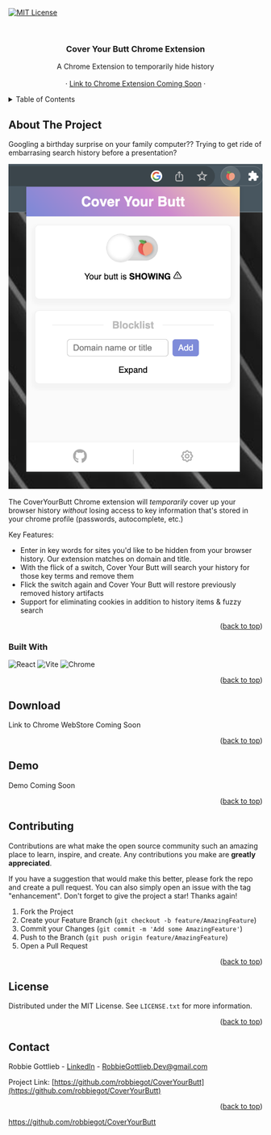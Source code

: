 <a name="readme-top"></a>

<!-- PROJECT SHIELDS -->

[![MIT License][license-shield]][license-url]

<!-- PROJECT LOGO -->
<br />
<div align="center">

  <h3 align="center">Cover Your Butt Chrome Extension</h3>

  <p align="center">
    A Chrome Extension to temporarily hide history 
    <br />
    <br />
    ·
    <a href="#">Link to Chrome Extension Coming Soon</a>
    ·
  </p>
</div>



<!-- TABLE OF CONTENTS -->
<details>
  <summary>Table of Contents</summary>
  <ol>
    <li>
      <a href="#about-the-project">About The Project</a>
      <ul>
        <li><a href="#built-with">Built With</a></li>
      </ul>
    </li>
    <li>
      <a href="#download">Download</a>
    </li>
    <li><a href="#contributing">Contributing</a></li>
    <li><a href="#license">License</a></li>
    <li><a href="#contact">Contact</a></li>
  </ol>
</details>



<!-- ABOUT THE PROJECT -->
## About The Project

Googling a birthday surprise on your family computer?? Trying to get ride of embarrasing search history before a presentation?

<p align="center">
  <kbd>
  <img src="./public/product-screenshot.png">
    </kbd>
</p>

The CoverYourButt Chrome extension will *temporarily* cover up your browser history *without* 
losing access to key information that's stored in your chrome profile (passwords, autocomplete, etc.) 

Key Features:
* Enter in key words for sites you'd like to be hidden from your browser history. Our extension matches on domain and title. 
* With the flick of a switch, Cover Your Butt will search your history for those key terms and remove them 
* Flick the switch again and Cover Your Butt will restore previously removed history artifacts 
* Support for eliminating cookies in addition to history items & fuzzy search 

<p align="right">(<a href="#readme-top">back to top</a>)</p>

### Built With

![React][React.js]
![Vite][Vite.js]
![Chrome][Chrome]


<p align="right">(<a href="#readme-top">back to top</a>)</p>



<!-- Download -->
## Download

Link to Chrome WebStore Coming Soon 

<p align="right">(<a href="#readme-top">back to top</a>)</p>



<!-- Demo -->
## Demo
Demo Coming Soon

<p align="right">(<a href="#readme-top">back to top</a>)</p>


<!-- CONTRIBUTING -->
## Contributing

Contributions are what make the open source community such an amazing place to learn, inspire, and create. Any contributions you make are **greatly appreciated**.

If you have a suggestion that would make this better, please fork the repo and create a pull request. You can also simply open an issue with the tag "enhancement".
Don't forget to give the project a star! Thanks again!

1. Fork the Project
2. Create your Feature Branch (`git checkout -b feature/AmazingFeature`)
3. Commit your Changes (`git commit -m 'Add some AmazingFeature'`)
4. Push to the Branch (`git push origin feature/AmazingFeature`)
5. Open a Pull Request

<p align="right">(<a href="#readme-top">back to top</a>)</p>

<!-- LICENSE -->
## License

Distributed under the MIT License. See `LICENSE.txt` for more information.

<p align="right">(<a href="#readme-top">back to top</a>)</p>


<!-- CONTACT -->
## Contact

Robbie Gottlieb - [LinkedIn](https://www.linkedin.com/in/robbie-gottlieb/) - RobbieGottlieb.Dev@gmail.com

Project Link: [https://github.com/robbiegot/CoverYourButt](https://github.com/robbiegot/CoverYourButt)

<p align="right">(<a href="#readme-top">back to top</a>)</p>


<!-- MARKDOWN LINKS & IMAGES -->
<!-- https://www.markdownguide.org/basic-syntax/#reference-style-links -->
[license-url]: https://github.com/robbiegot/CoverYourButt/LICENSE.txt
[linkedin-shield]: https://img.shields.io/badge/-LinkedIn-black.svg?style=for-the-badge&logo=linkedin&colorB=555
[linkedin-url-Rob]: https://www.linkedin.com/in/robbie-gottlieb/
[linkedin-url-Jon]: https://www.linkedin.com/in/jh5/
[license-shield]: https://img.shields.io/github/license/othneildrew/Best-README-Template.svg?style=for-the-badge
[React.js]: https://img.shields.io/badge/React-20232A?style=for-the-badge&logo=react&logoColor=61DAFB
[Vite.js]: https://img.shields.io/badge/Vite-B73BFE?style=for-the-badge&logo=vite&logoColor=FFD62E
[Chrome]: https://img.shields.io/badge/Google_chrome-4285F4?style=for-the-badge&logo=Google-chrome&logoColor=white
https://github.com/robbiegot/CoverYourButt
